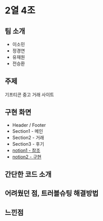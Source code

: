 # 2열 4조
## 팀 소개
* 이소민
* 정경연
* 유재원
* 전승환

## 주제
기프티콘 중고 거래 사이트

## 구현 화면
* Header / Footer
* Section1 - 메인
* Section2 - 거래
* Section3 - 후기
* [notion1 - 참조](https://www.notion.so/8e7a9abe57554581a2e723e7ea0163b3)
* [notion2 - 구현](https://www.notion.so/cac194ef37574591a0b8d60ec4d1120a)

## 간단한 코드 소개

## 어려웠던 점, 트러블슈팅 해결방법

## 느낀점
